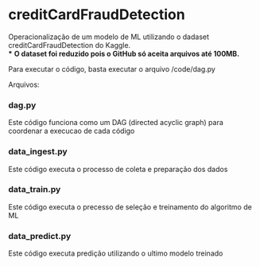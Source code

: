 # creditCardFraudDetection
Operacionalização de um modelo de ML utilizando o dadaset creditCardFraudDetection do Kaggle.
</br>
**\*** **O dataset foi reduzido pois o GitHub só aceita arquivos até 100MB.**

Para executar o código, basta executar o arquivo /code/dag.py

Arquivos:

### dag.py

Este código funciona como um DAG (directed acyclic graph) para coordenar a execucao de cada código

### data_ingest.py

Este código executa o processo de coleta e preparação dos dados

### data_train.py

Este código executa o precesso de seleção e treinamento do algoritmo de ML

### data_predict.py

Este código executa predição utilizando o ultimo modelo treinado
